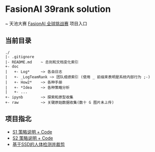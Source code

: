 # FasionAI 39rank solution
\~ 天池大赛 [FasionAI 全球挑战赛](https://tianchi.aliyun.com/competition/introduction.htm?spm=5176.100066.0.0.6acd33aft1JqW3&raceId=231649) 项目入口

## 当前目录

    ./
    |- .gitignore
    |- README.md    ~ 总则和文档变化索引
    +- doc
    |   +- Log*     ~> 各自日志
    |   +- _LogTeamRank ~> 团队成绩索引 (使用 _ 前缀来表明是系统内部行为 ;-)
    |   +- How2*    ~> 各种手册
    |   +- *Idea    ~> 各种策略分析
    |   +- ...
    +- ipynb        ~> 探索和原型收集
    +- raw          ~> 关键原始数据收集(数十 G 图片未上传)


## 项目指北
- [S1 策略说明 + Code](https://github.com/Hugo1030/AiCompetitions/tree/master/fashionai/ipynb/S1_Attribute%2BRank79%2BDu4AI)
- [S2 策略说明 + Code]()
- [基于SSD的人体检测并裁剪](https://github.com/Hugo1030/AiCompetitions/tree/master/fashionai/ipynb/LiChuan/SSD_crop)